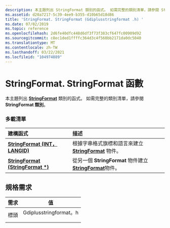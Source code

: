 ```yaml
---
description: 本主題列出 StringFormat 類別的函式。 如需完整的類別清單，請參閱 StringFormat 類別。
ms.assetid: d20a7217-5c39-4ee9-b355-d10b65d18d86
title: 'StringFormat. StringFormat (Gdiplusstringformat .h) '
ms.date: 07/02/2019
ms.topic: reference
ms.openlocfilehash: 2d6fe40dfc448d6df3f73f383cf647fc00909d92
ms.sourcegitcommit: c8ec1ded1ffffc364d3c4f560bb2171da0dc5040
ms.translationtype: MT
ms.contentlocale: zh-TW
ms.lasthandoff: 03/22/2021
ms.locfileid: "104974889"
---
```

# <a name="stringformatstringformat-constructors"></a>StringFormat. StringFormat 函數

本主題列出 [**StringFormat**](/windows/win32/api/gdiplusstringformat/nl-gdiplusstringformat-stringformat) 類別的函式。 如需完整的類別清單，請參閱 **StringFormat 類別**。

### <a name="overload-list"></a>多載清單



| 建構函式                                                                                        | 描述                                                                                                                        |
|:---------------------------------------------------------------------------------------------------|:-----------------------------------------------------------------------------------------------------------------------------------|
| [**StringFormat (INT，LANGID)**](/windows/win32/api/gdiplusstringformat/nf-gdiplusstringformat-stringformat-stringformat(inint_inlangid)) | 根據字串格式旗標和語言來建立 [**StringFormat**](/windows/win32/api/gdiplusstringformat/nl-gdiplusstringformat-stringformat) 物件。<br/> |
| [**StringFormat (StringFormat \*)**](/windows/win32/api/gdiplusstringformat/nf-gdiplusstringformat-stringformat-stringformat(conststringformat_))           | 從另一個 **StringFormat** 物件建立 [**StringFormat**](/windows/win32/api/gdiplusstringformat/nl-gdiplusstringformat-stringformat)物件。<br/>        |



## <a name="requirements"></a>規格需求



| 需求 | 值 |
|-------------------|--------------------------------------------------------------------------------------------------|
| 標頭<br/> | <dl> <dt>Gdiplusstringformat。h</dt> </dl> |



 

 
